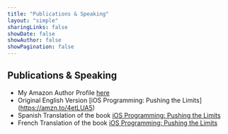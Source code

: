 ```yaml
---
title: "Publications & Speaking"
layout: "simple"
sharingLinks: false
showDate: false
showAuthor: false
showPagination: false
---
```


## Publications & Speaking

- My Amazon Author Profile [here](https://amzn.to/4hPdRFA)
- Original English Version [iOS Programming: Pushing the Limits] (https://amzn.to/4etLUA5)
- Spanish Translation of the book [iOS Programming: Pushing the Limits](https://amzn.to/40T4zlN)
- French Translation of the book [iOS Programming: Pushing the Limits](https://amzn.to/3CGPlWT)

